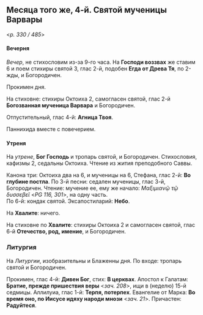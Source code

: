 
## Месяца того же, 4-й. Святой мученицы Варвары  

<*p. 330 / 485*>

#### Вечерня

*Вечер*, не стихословим из-за 9-го часа. На **Господи воззвах** же ставим 6 и поем стихиры святой 3, 
глас 2-й, подобен **Егда от Древа Тя**, по 2-жды, и Богородичен.  

Прокимен дня. 

На стиховне: стихиры Октоиха 2, самогласен святой, глас 2-й **Богозванная мученица Варвара** 
и Богородичен.

Отпустительный, глас 4-й: **Агница Твоя**. 

Паннихида вместе с повечерием. 

#### Утреня

На *утрене*, **Бог Господь** и тропарь святой, и Богородичен. Стихословия, кафизмы 2, седальны Октоиха. 
Чтение из жития преподобного Саввы. 

Канона три: Октоиха два на 6, и мученицы на 6, Стефана, глас 2-й: **Во глубине постла**. 
По 3-й песни: седален мученицы, глас 3-й, Богородичен. Чтение: мучение ее, ему же начало: 
*Μαξιμιανῷ τῷ δυσσεβεῖ* <*PG 116, 301*>, на одну часть.    
По 6-й: кондак святой. 
Эксапостиларий: **Небо**. 

На **Хвалите**: ничего. 

На стиховне по **Хвалите**: стихиры Октоиха 2 и самогласен святой, глас 6-й **Отечество, род, имение**, 
и Богородичен.  

### Литургия 

На *Литургии*, изобразительны и Блаженны дня. По входе: тропарь святой и Богородичен. 

Прокимен, глас 4-й: **Дивен Бог**, стих: **В церквах**. 
Апостол к Галатам: **Братие, прежде пришествия веры** <*зач. 208*>, ищи в (неделю) 15-й седмицы. 
Аллилуиа, глас 1-й: **Терпя, потерпех**. 
Евангелие от Марка: **Во время оно, по Иисусе идяху народи мнози** <*зач. 21*>. 
Причастен: **Радуйтеся**. 

